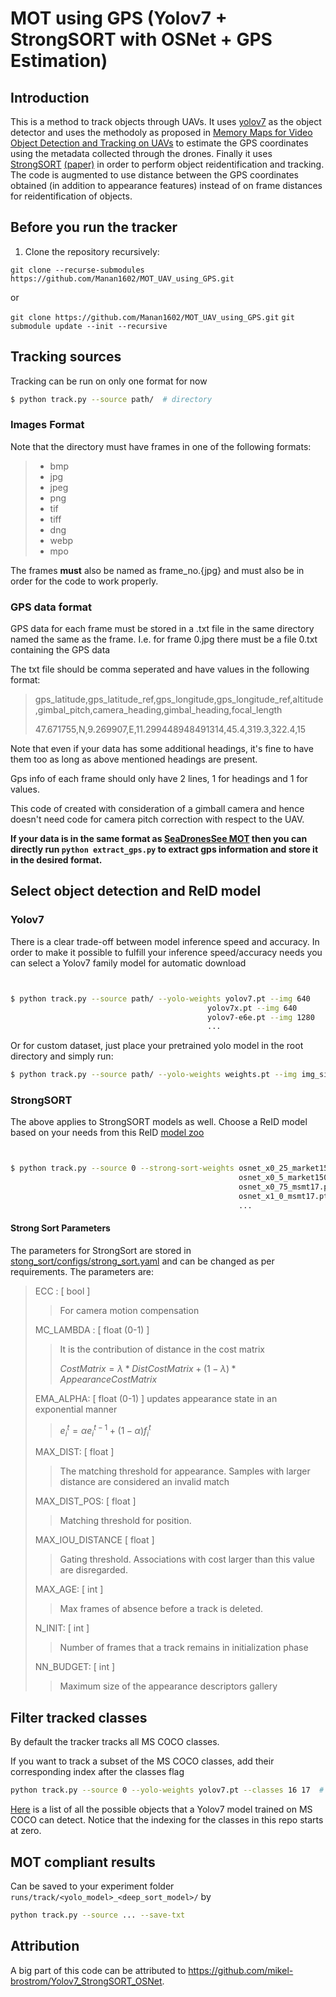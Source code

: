 # MOT using GPS (Yolov7 + StrongSORT with OSNet + GPS Estimation)


## Introduction
This is a method to track objects through UAVs. It uses [yolov7](https://github.com/WongKinYiu/yolov7) as the object detector and uses the methodoly as proposed in [Memory Maps for Video Object Detection and Tracking on UAVs](https://arxiv.org/pdf/2303.03508v1.pdf) to estimate the GPS coordinates using the metadata collected through the drones. Finally it uses [StrongSORT](https://github.com/dyhBUPT/StrongSORT) [(paper)](https://arxiv.org/pdf/2202.13514.pdf) in order to perform object reidentification and tracking. The code is augmented to use distance between the GPS coordinates obtained (in addition to appearance features) instead of on frame distances for reidentification of objects.
## Before you run the tracker

1. Clone the repository recursively:

`git clone --recurse-submodules https://github.com/Manan1602/MOT_UAV_using_GPS.git`

or

`git clone https://github.com/Manan1602/MOT_UAV_using_GPS.git`
`git submodule update --init --recursive`

<!-- `pip install -r requirements.txt` -->


## Tracking sources

Tracking can be run on only one format for now

```bash
$ python track.py --source path/  # directory
```

### Images Format
Note that the directory must have frames in one of the following formats:
>- bmp
>- jpg
>- jpeg
>- png
>- tif
>- tiff
>- dng
>- webp
>- mpo
>
 The frames **must** also be named as frame_no.{jpg} and must also be in order for the code to work properly.
### GPS data format
GPS data for each frame must be stored in a .txt file in the same directory named the same as the frame. I.e. for frame 0.jpg there must be a file 0.txt containing the GPS data

The txt file should be comma seperated and have values in the following format:
>gps_latitude,gps_latitude_ref,gps_longitude,gps_longitude_ref,altitude,gimbal_pitch,camera_heading,gimbal_heading,focal_length
>
>47.671755,N,9.269907,E,11.299448948491314,45.4,319.3,322.4,15

Note that even if your data has some additional headings, it's fine to have them too as long as above mentioned headings are present.

Gps info of each frame should only have 2 lines, 1 for headings and 1 for values.

This code of created with consideration of a gimball camera and hence doesn't need code for camera pitch correction with respect to the UAV.

**If your data is in the same format as [SeaDronesSee MOT](https://seadronessee.cs.uni-tuebingen.de/dataset) then you can directly run `python extract_gps.py` to extract gps information and store it in the desired format.**
## Select object detection and ReID model

### Yolov7

There is a clear trade-off between model inference speed and accuracy. In order to make it possible to fulfill your inference speed/accuracy needs
you can select a Yolov7 family model for automatic download

```bash


$ python track.py --source path/ --yolo-weights yolov7.pt --img 640
                                            yolov7x.pt --img 640
                                            yolov7-e6e.pt --img 1280
                                            ...
```

Or for custom dataset, just place your pretrained yolo model in the root directory and simply run:

```bash
$ python track.py --source path/ --yolo-weights weights.pt --img img_size 
```

### StrongSORT

The above applies to StrongSORT models as well. Choose a ReID model based on your needs from this ReID [model zoo](https://kaiyangzhou.github.io/deep-person-reid/MODEL_ZOO)

```bash


$ python track.py --source 0 --strong-sort-weights osnet_x0_25_market1501.pt
                                                   osnet_x0_5_market1501.pt
                                                   osnet_x0_75_msmt17.pt
                                                   osnet_x1_0_msmt17.pt
                                                   ...
``` 
#### Strong Sort Parameters
The parameters for StrongSort are stored in [stong_sort/configs/strong_sort.yaml](https://github.com/Manan1602/MOT_UAV_using_GPS/blob/main/strong_sort/configs/strong_sort.yaml) and can be changed as per requirements.
The parameters are:
> ECC : [ bool ] 
>> For camera motion compensation
>
> MC_LAMBDA : [ float (0-1) ]
>> It is the contribution of distance in the cost matrix
>>
>> $CostMatrix = \lambda * DistCostMatrix  + (1-\lambda)*AppearanceCostMatrix$
>
> EMA_ALPHA: [ float (0-1) ] updates appearance state in an exponential manner
>> $e_i^t = \alpha e_i^{t-1} + (1-\alpha)f_i^t$
>
> MAX_DIST: [ float ] 
>> The matching threshold for appearance. Samples with larger distance are considered an invalid match
>
> MAX_DIST_POS: [ float ] 
>> Matching threshold for position.
>
> MAX_IOU_DISTANCE [ float ]
>> Gating threshold. Associations with cost larger than this value are disregarded.
>
> MAX_AGE: [ int ]
>> Max frames of absence before a track is deleted.
>
> N_INIT: [ int ]
>> Number of frames that a track remains in initialization phase
>
>NN_BUDGET: [ int ]
>> Maximum size of the appearance descriptors gallery

## Filter tracked classes

By default the tracker tracks all MS COCO classes.

If you want to track a subset of the MS COCO classes, add their corresponding index after the classes flag

```bash
python track.py --source 0 --yolo-weights yolov7.pt --classes 16 17  # tracks cats and dogs, only
```

[Here](https://tech.amikelive.com/node-718/what-object-categories-labels-are-in-coco-dataset/) is a list of all the possible objects that a Yolov7 model trained on MS COCO can detect. Notice that the indexing for the classes in this repo starts at zero.


## MOT compliant results

Can be saved to your experiment folder `runs/track/<yolo_model>_<deep_sort_model>/` by 

```bash
python track.py --source ... --save-txt
```


## Attribution

A big part of this code can be attributed to https://github.com/mikel-brostrom/Yolov7_StrongSORT_OSNet.

